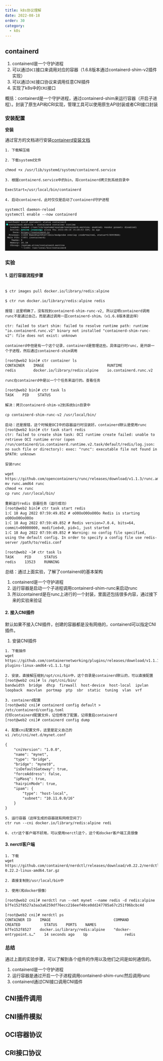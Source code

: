 ```yaml
---
title: k8s协议理解
date: 2022-08-18
order: 30
category:
  - k8s
---
```


## containerd

1. containerd是一个守护进程
2. 可以通过`OCI`接口来调用对应的容器（1.6.8版本通过containerd-shim-v2插件实现）
3. 可以通过`CNI`接口协议来调用任意CNI插件
4. 实现了k8s中的`CRI`接口

概括：containerd是一个守护进程，通过containerd-shim来运行容器（开启子进程）。封装了原生API和CRI实现，管理工具可以使用原生API封装或者CRI接口封装

### 安装配置

**安装**

通过官方的文档进行安装[containerd安装文档]

```
1. 下载解压缩

2. 下载systemd文件

chmod +x /usr/lib/systemd/system/containerd.service

3. 根据containerd.service中的bin，将containerd拷贝到系统目录中

ExecStart=/usr/local/bin/containerd

4. 启动containerd，此时仅仅是启动了containerd守护进程

systemctl daemon-reload
systemctl enable --now containerd

```
![containerd-running](./assets/containerd-running.png)

### 实验

#### 1. 运行容器流程步骤

```

$ ctr images pull docker.io/library/redis:alpine

$ ctr run docker.io/library/redis:alpine redis

报错：这里明确了，没有找到containerd-shim-runc-v2, 所以证明containerd调用runc不是通过自己，而是通过调用一层containerd-shim。（v1.6.8版本是这样）

ctr: failed to start shim: failed to resolve runtime path: runtime "io.containerd.runc.v2" binary not installed "containerd-shim-runc-v2": file does not exist: unknown

containerd中但是有一个这个记录，containerd是管理这些。具体运行时runc，是开辟一个子进程，然后通过containerd-shim调用

[root@web2 bin]# ctr container ls
CONTAINER    IMAGE                             RUNTIME                  
redis        docker.io/library/redis:alpine    io.containerd.runc.v2

runc在containerd中是以一个个任务来运行的。查看任务

[root@web2 bin]# ctr task ls
TASK    PID    STATUS

解决：拷贝containerd-shim-v2到系统bin目录中

cp containerd-shim-runc-v2 /usr/local/bin/

启动：还是报错，这个时候是OCI中的容器运行时没装好。containerd默认是使用runc
[root@web2 bin]# ctr task start redis
ctr: failed to create shim task: OCI runtime create failed: unable to retrieve OCI runtime error (open /run/containerd/io.containerd.runtime.v2.task/default/redis/log.json: no such file or directory): exec: "runc": executable file not found in $PATH: unknown

安装runc

wget https://github.com/opencontainers/runc/releases/download/v1.1.3/runc.amd64
mv runc.amd64 runc
chmod +x runc
cp runc /usr/local/bin/

重新运行redis 容器任务（运行成功）
[root@web2 bin]# ctr task start redis
1:C 18 Aug 2022 07:59:49.852 # oO0OoO0OoO0Oo Redis is starting oO0OoO0OoO0Oo
1:C 18 Aug 2022 07:59:49.852 # Redis version=7.0.4, bits=64, commit=00000000, modified=0, pid=1, just started
1:C 18 Aug 2022 07:59:49.852 # Warning: no config file specified, using the default config. In order to specify a config file use redis-server /path/to/redis.conf

[root@web2 ~]# ctr task ls
TASK     PID      STATUS    
redis    13523    RUNNING

```
总结：通过上面实验，了解了containerd的基本架构
1. containerd是一个守护进程
2. 运行容器是启动一个子进程调用containerd-shim-runc来启动runc
3. 所以containerd是在runc上进行的一个封装，里面还包括很多内容，通过接下来的实验来验证


#### 2. 接入CNI插件

默认如果不接入CNI插件，创建的容器都是没有网络的，containerd可以指定CNI插件。

1. 安装CNI插件
```
1. 下载插件
wget https://github.com/containernetworking/plugins/releases/download/v1.1.1/cni-plugins-linux-amd64-v1.1.1.tgz

2. 安装，直接解压缩到/opt/cni/bin中，这个目录是containerd默认的，可以直接配置
[root@web2 cni]# ls /opt/cni/bin/
bandwidth  bridge  dhcp  firewall  host-device  host-local  ipvlan  loopback  macvlan  portmap  ptp  sbr  static  tuning  vlan  vrf

3. containerd配置
[root@web2 cni]# containerd config default >  /etc/containerd/config.toml 
打印containerd配置文件，记住修改了配置，记得重启containerd
[root@web2 cni]# containerd config dump

4. 配置cni配置文件，这里是定义自己的
vi /etc/cni/net.d/mynet.conf 

{
    "cniVersion": "1.0.0",
    "name": "mynet",
    "type": "bridge",
    "bridge": "mynet0",
    "isDefaultGateway": true,
    "forceAddress": false,
    "ipMasq": true,
    "hairpinMode": true,
    "ipam": {
        "type": "host-local",
        "subnet": "10.11.0.0/16"
    }
}

5. 运行容器（这样生成的容器就有网络空间了）
ctr run --cni docker.io/library/redis:alpine redi

6. ctr这个客户端不好用，可以使用nerctl这个，这个和docker客户端工具很像

```
#### 3. nerctl客户端

```
1. 下载
wget https://github.com/containerd/nerdctl/releases/download/v0.22.2/nerdctl-0.22.2-linux-amd64.tar.gz

2. 直接复制到/usr/local/bin中

3. 使用(和docker很像）

[root@web2 cni]# nerdctl run --net mynet --name redis -d redis:alpine 
b7fe152f8527a3aa3a6259df76ecc216eef40ce0dd247705a67c251f06bcbc4d

[root@web2 cni]# nerdctl ps
CONTAINER ID    IMAGE                             COMMAND                   CREATED           STATUS    PORTS    NAMES
b7fe152f8527    docker.io/library/redis:alpine    "docker-entrypoint.s…"    14 seconds ago    Up                 redis

```

### 总结

通过上面的实验步骤，可以了解到各个组件的作用以及他们之间是如何通信的。
1. containerd是一个守护进程
2. 运行容器是通过开启一个子进程调用containerd-shim-runc然后调用runc
3. containerd通过CNI接口调用CNI插件



## CNI插件调用

## CNI插件模拟

## OCI容器协议

## CRI接口协议


[containerd安装文档]: https://github.com/containerd/containerd/blob/main/docs/getting-started.md